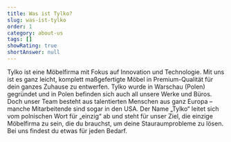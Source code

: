 ```yaml
---
title: Was ist Tylko?
slug: was-ist-tylko
order: 1
category: about-us
tags: []
showRating: true
shortAnswer: null
---
```


Tylko ist eine Möbelfirma mit Fokus auf Innovation und Technologie. Mit uns ist es ganz leicht, komplett maßgefertigte Möbel in Premium-Qualität für dein ganzes Zuhause zu entwerfen. Tylko wurde in Warschau (Polen) gegründet und in Polen befinden sich auch all unsere Werke und Büros. Doch unser Team besteht aus talentierten Menschen aus ganz Europa – manche Mitarbeitende sind sogar in den USA. Der Name „Tylko“ leitet sich vom polnischen Wort für „einzig“ ab und steht für unser Ziel, die einzige Möbelfirma zu sein, die du brauchst, um deine Stauraumprobleme zu lösen. Bei uns findest du etwas für jeden Bedarf.
